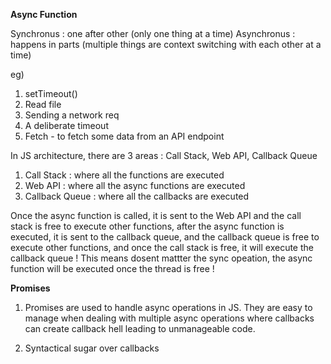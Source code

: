 **Async Function**

Synchronus : one after other (only one thing at a time)
Asynchronus : happens in parts (multiple things are context switching with each other at a time)

eg)

1. setTimeout()
2. Read file
3. Sending a network req
4. A deliberate timeout
5. Fetch - to fetch some data from an API endpoint

In JS architecture, there are 3 areas : Call Stack, Web API, Callback Queue

1. Call Stack : where all the functions are executed
2. Web API : where all the async functions are executed
3. Callback Queue : where all the callbacks are executed

Once the async function is called, it is sent to the Web API and the call stack is free to execute other functions, after the async function is executed, it is sent to the callback queue, and the callback queue is free to execute other functions, and once the call stack is free, it will execute the callback queue ! This means dosent mattter the sync opeation, the async function will be executed once the thread is free !

**Promises**

1. Promises are used to handle async operations in JS. They are easy to manage when dealing with multiple async operations where callbacks can create callback hell leading to unmanageable code.

2. Syntactical sugar over callbacks
